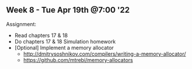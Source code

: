 ## Week 8 - Tue Apr 19th @7:00 '22

Assignment:
- Read chapters 17 & 18
- Do chapters 17 & 18 Simulation homework
- [Optional] Implement a memory allocator
  - http://dmitrysoshnikov.com/compilers/writing-a-memory-allocator/
  - https://github.com/mtrebi/memory-allocators
